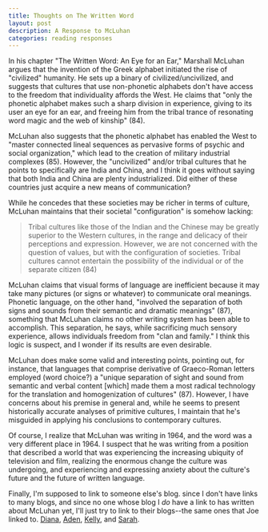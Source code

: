 ```yaml
---
title: Thoughts on The Written Word
layout: post
description: A Response to McLuhan
categories: reading responses
---
```


In his chapter "The Written Word: An Eye for an Ear," Marshall McLuhan argues that the invention of the Greek alphabet initiated the rise of "civilized" humanity. He sets up a binary of civilized/uncivilized, and suggests that cultures that use non-phonetic alphabets don't have access to the freedom that individuality affords the West. He claims that "only the phonetic alphabet makes such a sharp division in experience, giving to its user an eye for an ear, and freeing him from the tribal trance of resonating word magic and the web of kinship" (84).

McLuhan also suggests that the phonetic alphabet has enabled the West to "master connected lineal sequences as pervasive forms of psychic and social organization," which lead to the creation of military industrial complexes (85). However, the "uncivilized" and/or tribal cultures that he points to specifically are India and China, and I think it goes without saying that both India and China are plenty industrialized. Did either of these countries just acquire a new means of communication?

While he concedes that these societies may be richer in terms of culture, McLuhan maintains that their societal "configuration" is somehow lacking:
>Tribal cultures like those of the Indian and the Chinese may be greatly superior to the Western cultures, in the range and delicacy of their perceptions and expression. However, we are not concerned with the question of values, but with the configuration of societies. Tribal cultures cannot entertain the possibility of the individual or of the separate citizen (84)

McLuhan claims that visual forms of language are inefficient because it may take many pictures (or signs or whatever) to communicate oral meanings. Phonetic language, on the other hand, "involved the separation of both signs and sounds from their semantic and dramatic meanings" (87), something that McLuhan claims no other writing system has been able to accomplish. This separation, he says, while sacrificing much sensory experience, allows individuals freedom from "clan and family." I think this logic is suspect, and I wonder if its results are even desirable.

McLuhan does make some valid and interesting points, pointing out, for instance, that languages that comprise derivative of Graeco-Roman letters employed (word choice?) a "unique separation of sight and sound from semantic and verbal content [which] made them a most radical technology for the translation and homogenization of cultures" (87). However, I have concerns about his premise in general and, while he seems to present historically accurate analyses of primitive cultures, I maintain that he's misguided in applying his conclusions to contemporary cultures.

Of course, I realize that McLuhan was writing in 1964, and the word was a very different place in 1964. I suspect that he was writing from a position that described a world that was experiencing the increasing ubiquity of television and film, realizing the enormous change the culture was undergoing, and experiencing and expressing anxiety about the culture's future and the future of written language.

Finally, I'm supposed to link to someone else's blog. since I don't have links to many blogs, and since no one whose blog I *do* have a link to has written about McLuhan yet, I'll just try to link to their blogs--the same ones that Joe linked to.
[Diana](http://dianarosenberger.github.io/), [Aden](http://adenj86.github.io/), [Kelly](http://kellypolasek.github.io/), and [Sarah](http://sjhunton.github.io/).
